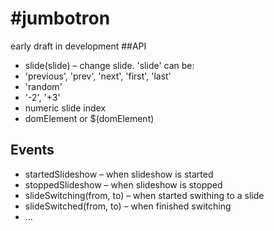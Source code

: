 #jumbotron
=========
early draft
in development
##API
* slide(slide) – change slide. 'slide' can be:
 * 'previous', 'prev', 'next', 'first', 'last'
 * 'random'
 * '-2', '+3'
 * numeric slide index
 * domElement or $(domElement)

## Events
* startedSlideshow – when slideshow is started
* stoppedSlideshow – when slideshow is stopped
* slideSwitching(from, to) – when started swithing to a slide
* slideSwitched(from, to) – when finished switching
* ...
